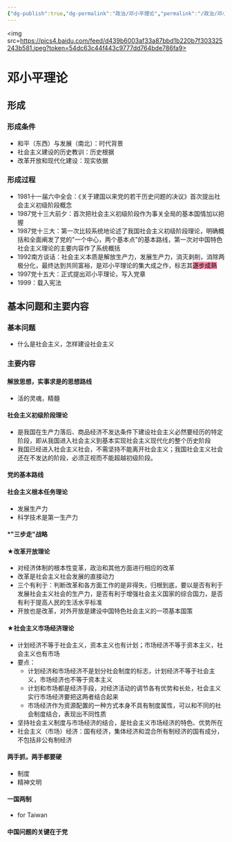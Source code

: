 ```yaml
---
{"dg-publish":true,"dg-permalink":"政治/邓小平理论","permalink":"/政治/邓小平理论/","dgHomeLink":true,"dgPassFrontmatter":false}
---
```







<img src=https://pics4.baidu.com/feed/d439b6003af33a87bbd1b220b7f303325243b581.jpeg?token=54dc63c44f443c9777dd764bde786fa9>
# 邓小平理论

## 形成

### 形成条件
- 和平（东西）与发展（南北）：时代背景
- 社会主义建设的历史教训：历史根据
- 改革开放和现代化建设：现实依据

### 形成过程
- 1981十一届六中全会：《关于建国以来党的若干历史问题的决议》首次提出社会主义初级阶段概念
- 1987党十三大前夕：首次把社会主义初级阶段作为事关全局的基本国情加以把握
- 1987党十三大：第一次比较系统地论述了我国社会主义初级阶段理论，明确概括和全面阐发了党的"一个中心，两个基本点"的基本路线，第一次对中国特色社会主义理论的主要内容作了系统概括
- 1992南方谈话：社会主义本质是解放生产力，发展生产力，消灭剥削，消除两极分化，最终达到共同富裕，是邓小平理论的集大成之作，标志其<mark style="background: #FF5582A6;">逐步成熟</mark> 
- 1997党十五大：正式提出邓小平理论，写入党章
- 1999：载入宪法

## 基本问题和主要内容

### 基本问题
- 什么是社会主义，怎样建设社会主义

### 主要内容

#### 解放思想，实事求是的思想路线
- 活的灵魂，精髓

#### 社会主义初级阶段理论
- 是我国在生产力落后、商品经济不发达条件下建设社会主义必然要经历的特定阶段，即从我国进入社会主义到基本实现社会主义现代化的整个历史阶段
- 我国已经进入社会主义社会，不需坚持不能离开社会主义；我国社会主义社会还在不发达的阶段，必须正视而不能超越初级阶段。

#### 党的基本路线

#### 社会主义根本任务理论
- 发展生产力
- 科学技术是第一生产力

#### *"三步走"战略

#### $\bigstar$改革开放理论
- 对经济体制的根本性变革，政治和其他方面进行相应的改革
- 改革是社会主义社会发展的直接动力
- 三个有利于：判断改革和各方面工作的是非得失，归根到底，要以是否有利于发展社会主义社会的生产力，是否有利于增强社会主义国家的综合国力，是否有利于提高人民的生活水平标准
- 开放也是改革，对外开放是建设中国特色社会主义的一项基本国策

#### $\bigstar$社会主义市场经济理论
- 计划经济不等于社会主义，资本主义也有计划；市场经济不等于资本主义，社会主义也有市场
- 要点：
	- 计划经济和市场经济不是划分社会制度的标志，计划经济不等于社会主义，市场经济也不等于资本主义
	- 计划和市场都是经济手段，对经济活动的调节各有优势和长处，社会主义实行市场经济要把这两者结合起来
	- 市场经济作为资源配置的一种方式本身不具有制度属性，可以和不同的社会制度结合，表现出不同性质
- 坚持社会主义制度与市场经济的结合，是社会主义市场经济的特色、优势所在
- 社会主义（市场）经济：国有经济，集体经济和混合所有制经济的国有成分，不包括非公有制经济


#### 两手抓，两手都要硬
- 制度
- 精神文明

#### 一国两制
- for Taiwan

#### 中国问题的关键在于党